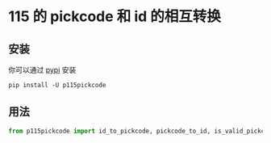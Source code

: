 # 115 的 pickcode 和 id 的相互转换

## 安装

你可以通过 [pypi](https://pypi.org/project/p115pickcode/) 安装

```console
pip install -U p115pickcode
```

## 用法

```python
from p115pickcode import id_to_pickcode, pickcode_to_id, is_valid_pickcode, to_id, to_pickcode
```
